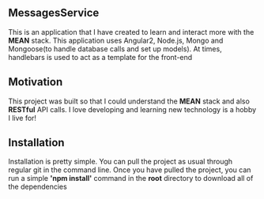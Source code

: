 ## MessagesService

This is an application that I have created to learn and interact more with the **MEAN** stack. This application uses Angular2, Node.js, Mongo and Mongoose(to handle database calls and set up models). At times, handlebars is used to act as a template for the front-end

## Motivation

This project was built so that I could understand the **MEAN** stack and also **RESTful** API calls. I love developing and learning new technology is a hobby I live for! 

## Installation

Installation is pretty simple. You can pull the project as usual through regular git in the command line. Once you have pulled the project, you can run a simple **'npm install'** command in the **root** directory to download all of the dependencies
